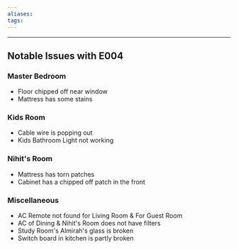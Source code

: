 ```yaml
---
aliases:
tags:
---
```

---
## Notable Issues with E004
### Master Bedroom
- Floor chipped off near window
- Mattress has some stains

### Kids Room
- Cable wire is popping out
- Kids Bathroom Light not working

### Nihit's Room
- Mattress has torn patches
- Cabinet has a chipped off patch in the front

### Miscellaneous
- AC Remote not found for Living Room & For Guest Room
- AC of Dining & Nihit's Room does not have filters
- Study Room's Almirah's glass is broken 
- Switch board in kitchen is partly broken
